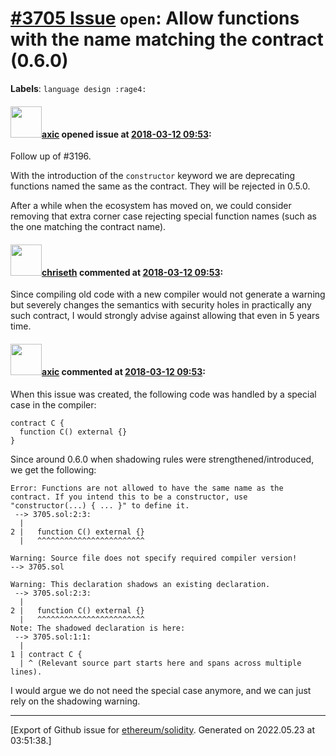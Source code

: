 # [\#3705 Issue](https://github.com/ethereum/solidity/issues/3705) `open`: Allow functions with the name matching the contract (0.6.0)
**Labels**: `language design :rage4:`


#### <img src="https://avatars.githubusercontent.com/u/20340?v=4" width="50">[axic](https://github.com/axic) opened issue at [2018-03-12 09:53](https://github.com/ethereum/solidity/issues/3705):

Follow up of #3196.

With the introduction of the `constructor` keyword we are deprecating functions named the same as the contract. They will be rejected in 0.5.0.

After a while when the ecosystem has moved on, we could consider removing that extra corner case rejecting special function names (such as the one matching the contract name).

#### <img src="https://avatars.githubusercontent.com/u/9073706?v=4" width="50">[chriseth](https://github.com/chriseth) commented at [2018-03-12 09:53](https://github.com/ethereum/solidity/issues/3705#issuecomment-372325315):

Since compiling old code with a new compiler would not generate a warning but severely changes the semantics with security holes in practically any such contract, I would strongly advise against allowing that even in 5 years time.

#### <img src="https://avatars.githubusercontent.com/u/20340?v=4" width="50">[axic](https://github.com/axic) commented at [2018-03-12 09:53](https://github.com/ethereum/solidity/issues/3705#issuecomment-760555820):

When this issue was created, the following code was handled by a special case in the compiler:
```solidity
contract C {
  function C() external {}
}
```

Since around 0.6.0 when shadowing rules were strengthened/introduced, we get the following:
```solidity
Error: Functions are not allowed to have the same name as the contract. If you intend this to be a constructor, use "constructor(...) { ... }" to define it.
 --> 3705.sol:2:3:
  |
2 |   function C() external {}
  |   ^^^^^^^^^^^^^^^^^^^^^^^^

Warning: Source file does not specify required compiler version!
--> 3705.sol

Warning: This declaration shadows an existing declaration.
 --> 3705.sol:2:3:
  |
2 |   function C() external {}
  |   ^^^^^^^^^^^^^^^^^^^^^^^^
Note: The shadowed declaration is here:
 --> 3705.sol:1:1:
  |
1 | contract C {
  | ^ (Relevant source part starts here and spans across multiple lines).
```

I would argue we do not need the special case anymore, and we can just rely on the shadowing warning.


-------------------------------------------------------------------------------



[Export of Github issue for [ethereum/solidity](https://github.com/ethereum/solidity). Generated on 2022.05.23 at 03:51:38.]
